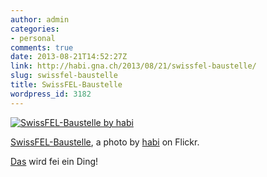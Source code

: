 ```yaml
---
author: admin
categories:
- personal
comments: true
date: 2013-08-21T14:52:27Z
link: http://habi.gna.ch/2013/08/21/swissfel-baustelle/
slug: swissfel-baustelle
title: SwissFEL-Baustelle
wordpress_id: 3182
---
```


[![SwissFEL-Baustelle by habi](http://farm6.staticflickr.com/5499/9564352230_c5660b8ca8.jpg)](http://www.flickr.com/photos/habi/9564352230/)  

  [SwissFEL-Baustelle](http://www.flickr.com/photos/habi/9564352230/), a photo by [habi](http://www.flickr.com/photos/habi/) on Flickr.





[Das](http://www.psi.ch/swissfel/) wird fei ein Ding!
